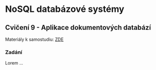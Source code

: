 # NoSQL databázové systémy

## Cvičení 9 - Aplikace dokumentových databází

Materiály k samostudiu: [ZDE](https://github.com/pavelberanek91/UJEP/tree/main/NSQL/Cvičen%C3%AD%209/Materiály)

### Zadání

Lorem ...


